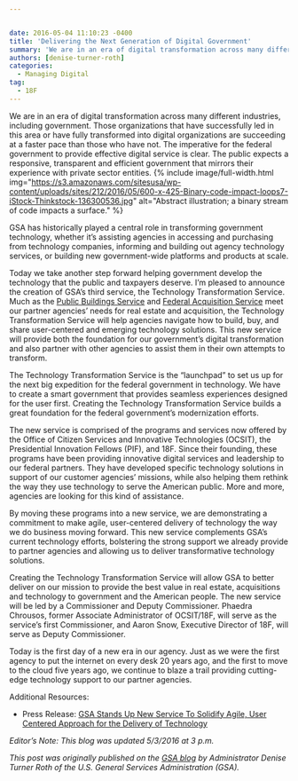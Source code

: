 ```yaml
---


date: 2016-05-04 11:10:23 -0400
title: 'Delivering the Next Generation of Digital Government'
summary: 'We are in an era of digital transformation across many different industries, including government. Those organizations that have successfully led in this area or have fully transformed into digital organizations are succeeding at a faster pace than those who have not. The imperative for the federal government to provide effective digital service is clear. The'
authors: [denise-turner-roth]
categories:
  - Managing Digital
tag:
  - 18F
---
```


We are in an era of digital transformation across many different industries, including government. Those organizations that have successfully led in this area or have fully transformed into digital organizations are succeeding at a faster pace than those who have not. The imperative for the federal government to provide effective digital service is clear. The public expects a responsive, transparent and efficient government that mirrors their experience with private sector entities. 
{% include image/full-width.html img="https://s3.amazonaws.com/sitesusa/wp-content/uploads/sites/212/2016/05/600-x-425-Binary-code-impact-loops7-iStock-Thinkstock-136300536.jpg" alt="Abstract illustration; a binary stream of code impacts a surface." %} 

GSA has historically played a central role in transforming government technology, whether it’s  assisting agencies in accessing and purchasing from technology companies, informing and building out agency technology services, or building new government-wide platforms and products at scale.

Today we take another step forward helping government develop the technology that the public and taxpayers deserve. I’m pleased to announce the creation of GSA’s  third service, the Technology Transformation Service. Much as the [Public Buildings Service](http://www.gsa.gov/portal/content/104444) and [Federal Acquisition Service](http://www.gsa.gov/portal/content/105080) meet our partner agencies’ needs for real estate and acquisition, the Technology Transformation Service will help agencies navigate how to build, buy, and share user-centered and emerging technology solutions. This new service will provide both the foundation for our government’s  digital transformation and also partner with other agencies to assist them in their own attempts to transform.

The Technology Transformation Service is the “launchpad” to set us up for the next big expedition for the federal government in technology. We have to create a smart government that provides seamless experiences designed for the user first. Creating the Technology Transformation Service builds a great foundation for the federal government’s  modernization efforts.

The new service is comprised of the programs and services now offered by the Office of Citizen Services and Innovative Technologies (OCSIT), the Presidential Innovation Fellows (PIF), and 18F. Since their founding, these programs have been providing innovative digital services and leadership to our federal partners. They have developed specific technology solutions in support of our customer agencies’ missions, while also helping them rethink the way they use technology to serve the American public. More and more, agencies are looking for this kind of assistance.

By moving these programs into a new service, we are demonstrating a commitment to make agile, user-centered delivery of technology the way we do business moving forward. This new service complements GSA’s  current technology efforts, bolstering the strong support we already provide to partner agencies and allowing us to deliver transformative technology solutions.

Creating the Technology Transformation Service will allow GSA to better deliver on our mission to provide the best value in real estate, acquisitions and technology to government and the American people. The new service will be led by a Commissioner and Deputy Commissioner. Phaedra Chrousos, former Associate Administrator of OCSIT/18F, will serve as the service’s  first Commissioner, and Aaron Snow, Executive Director of 18F, will serve as Deputy Commissioner.

Today is the first day of a new era in our agency. Just as we were the first agency to put the internet on every desk 20 years ago, and the first to move to the cloud five years ago, we continue to blaze a trail providing cutting-edge technology support to our partner agencies.

Additional Resources:

  * Press Release: [GSA Stands Up New Service To Solidify Agile, User Centered Approach for the Delivery of Technology](http://www.gsa.gov/portal/content/129918)

_Editor’s  Note: This blog was updated 5/3/2016 at 3 p.m._

_This post was originally published on the [GSA blog](http://gsablogs.gsa.gov/gsablog/) by Administrator Denise Turner Roth of the U.S. General Services Administration (GSA)._